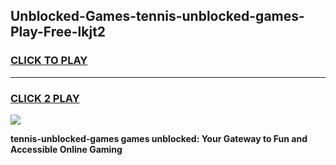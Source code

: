 
## Unblocked-Games-tennis-unblocked-games-Play-Free-lkjt2
<h3>
<a href="https://premium76.site?title=tennis-unblocked-games&ref=19M">CLICK TO PLAY</a></h3>
<hr>

<h3>
<a href="https://premium76.site?title=tennis-unblocked-games&ref=19M">CLICK 2 PLAY</a>
  
</h3>

<a href="https://premium76.site?title=tennis-unblocked-games&ref=19M"><img src="https://clearcache.store/games.png"></a>


**tennis-unblocked-games games unblocked: Your Gateway to Fun and Accessible Online Gaming**
